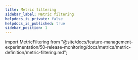 ```yaml
---
title: Metric filtering
sidebar_label: Metric filtering
helpdocs_is_private: false
helpdocs_is_published: true
sidebar_position: 1
---
```


import MetricFiltering from "@site/docs/feature-management-experimentation/50-release-monitoring/docs/metrics/metric-definition/metric-filtering.md";

<MetricFiltering />